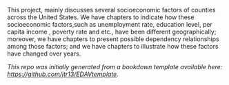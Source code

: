 This project, mainly discusses several socioeconomic factors of counties across the United States. We have chapters to indicate how these socioeconomic factors,such as unemployment rate, education level, per capita income , poverty rate and etc., have been different geographically; moreover, we have chapters to present possible dependency relationships among those factors; and we have chapters to illustrate how these factors have changed over years.
	

*This repo was initially generated from a bookdown template available here: https://github.com/jtr13/EDAVtemplate.*	





